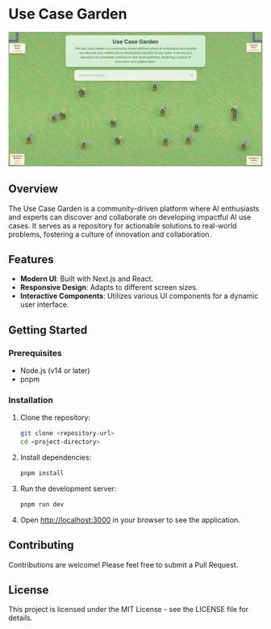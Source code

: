 # Use Case Garden

![Project Preview](docs/preview.png)

## Overview

The Use Case Garden is a community-driven platform where AI enthusiasts and experts can discover and collaborate on developing impactful AI use cases. It serves as a repository for actionable solutions to real-world problems, fostering a culture of innovation and collaboration.

## Features

- **Modern UI**: Built with Next.js and React.
- **Responsive Design**: Adapts to different screen sizes.
- **Interactive Components**: Utilizes various UI components for a dynamic user interface.

## Getting Started

### Prerequisites

- Node.js (v14 or later)
- pnpm

### Installation

1. Clone the repository:
   ```bash
   git clone <repository-url>
   cd <project-directory>
   ```

2. Install dependencies:
   ```bash
   pnpm install
   ```

3. Run the development server:
   ```bash
   pnpm run dev
   ```

4. Open [http://localhost:3000](http://localhost:3000) in your browser to see the application.

## Contributing

Contributions are welcome! Please feel free to submit a Pull Request.

## License

This project is licensed under the MIT License - see the LICENSE file for details. 